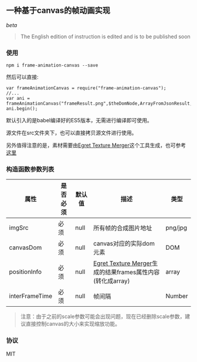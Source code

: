 ##  一种基于canvas的帧动画实现

*beta*

>The English edition of instruction is edited and is to be published soon

### 使用

```
npm i frame-animation-canvas --save
```

然后可以直接:

```
var frameAnimationCanvas = require("frame-animation-canvas");
//...
var ani = frameAnimationCanvas("frameResult.png",$theDomNode,ArrayFromJsonResult,60,1.15);
ani.begin();
```

默认引入的是babel编译好的ES5版本，无需进行编译即可使用。

源文件在src文件夹下，也可以直接拷贝源文件进行使用。

另外值得注意的是，素材需要由[Egret Texture Merger](http://developer.egret.com/cn/github/egret-docs/tools/TextureMerger/manual/index.html)这个工具生成，也可参考[这里](https://zhuanlan.zhihu.com/p/27915958)

### 构造函数参数列表

| 属性 | 是否必须 | 默认值 | 描述 | 类型 |
| ------| ------ | ------ | ------ | ------ | 
| imgSrc | 必须 | null | 所有帧的合成图片地址 | png/jpg |
| canvasDom | 必须 | null | canvas对应的实际dom元素 | DOM |
| positionInfo | 必须 | null | [Egret Texture Merger](http://developer.egret.com/cn/github/egret-docs/tools/TextureMerger/manual/index.html)生成的结果frames属性内容(转化成array) | array |
| interFrameTime | 必须 | null | 帧间隔 | Number |

>注意：由于之前的scale参数可能会出现问题，现在已经删除scale参数，建议直接控制canvas的大小来实现缩放功能。

### 协议
MIT